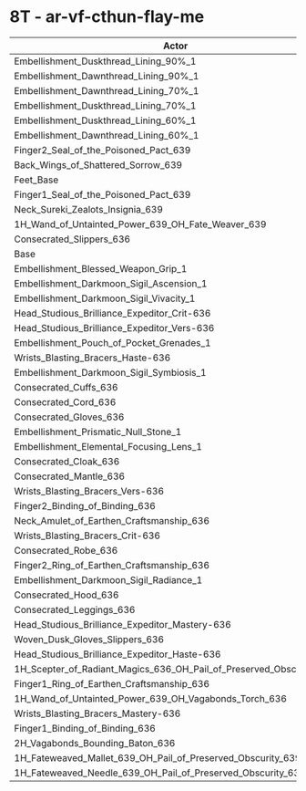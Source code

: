 # 8T - ar-vf-cthun-flay-me
| Actor | DPS | Increase |
|---|:---:|:---:|
|Embellishment_Duskthread_Lining_90%_1|6135465|0.65%|
|Embellishment_Dawnthread_Lining_90%_1|6135270|0.64%|
|Embellishment_Dawnthread_Lining_70%_1|6129303|0.55%|
|Embellishment_Duskthread_Lining_70%_1|6125728|0.49%|
|Embellishment_Duskthread_Lining_60%_1|6123222|0.45%|
|Embellishment_Dawnthread_Lining_60%_1|6119144|0.38%|
|Finger2_Seal_of_the_Poisoned_Pact_639|6104922|0.15%|
|Back_Wings_of_Shattered_Sorrow_639|6100478|0.07%|
|Feet_Base|6098395|0.04%|
|Finger1_Seal_of_the_Poisoned_Pact_639|6097956|0.03%|
|Neck_Sureki_Zealots_Insignia_639|6097843|0.03%|
|1H_Wand_of_Untainted_Power_639_OH_Fate_Weaver_639|6097568|0.03%|
|Consecrated_Slippers_636|6097273|0.02%|
|Base|6096043|0.00%|
|Embellishment_Blessed_Weapon_Grip_1|6094892|-0.02%|
|Embellishment_Darkmoon_Sigil_Ascension_1|6093896|-0.04%|
|Embellishment_Darkmoon_Sigil_Vivacity_1|6093532|-0.04%|
|Head_Studious_Brilliance_Expeditor_Crit-636|6092412|-0.06%|
|Head_Studious_Brilliance_Expeditor_Vers-636|6091743|-0.07%|
|Embellishment_Pouch_of_Pocket_Grenades_1|6091584|-0.07%|
|Wrists_Blasting_Bracers_Haste-636|6091106|-0.08%|
|Embellishment_Darkmoon_Sigil_Symbiosis_1|6089930|-0.10%|
|Consecrated_Cuffs_636|6089439|-0.11%|
|Consecrated_Cord_636|6089046|-0.11%|
|Consecrated_Gloves_636|6088919|-0.12%|
|Embellishment_Prismatic_Null_Stone_1|6088807|-0.12%|
|Embellishment_Elemental_Focusing_Lens_1|6088495|-0.12%|
|Consecrated_Cloak_636|6087847|-0.13%|
|Consecrated_Mantle_636|6086834|-0.15%|
|Wrists_Blasting_Bracers_Vers-636|6085915|-0.17%|
|Finger2_Binding_of_Binding_636|6085017|-0.18%|
|Neck_Amulet_of_Earthen_Craftsmanship_636|6084490|-0.19%|
|Wrists_Blasting_Bracers_Crit-636|6084006|-0.20%|
|Consecrated_Robe_636|6082497|-0.22%|
|Finger2_Ring_of_Earthen_Craftsmanship_636|6082478|-0.22%|
|Embellishment_Darkmoon_Sigil_Radiance_1|6081642|-0.24%|
|Consecrated_Hood_636|6081621|-0.24%|
|Consecrated_Leggings_636|6081451|-0.24%|
|Head_Studious_Brilliance_Expeditor_Mastery-636|6081375|-0.24%|
|Woven_Dusk_Gloves_Slippers_636|6081154|-0.24%|
|Head_Studious_Brilliance_Expeditor_Haste-636|6078539|-0.29%|
|1H_Scepter_of_Radiant_Magics_636_OH_Pail_of_Preserved_Obscurity_639|6078233|-0.29%|
|Finger1_Ring_of_Earthen_Craftsmanship_636|6077284|-0.31%|
|1H_Wand_of_Untainted_Power_639_OH_Vagabonds_Torch_636|6077207|-0.31%|
|Wrists_Blasting_Bracers_Mastery-636|6074651|-0.35%|
|Finger1_Binding_of_Binding_636|6074493|-0.35%|
|2H_Vagabonds_Bounding_Baton_636|6053840|-0.69%|
|1H_Fateweaved_Mallet_639_OH_Pail_of_Preserved_Obscurity_639|6044471|-0.85%|
|1H_Fateweaved_Needle_639_OH_Pail_of_Preserved_Obscurity_639|6038169|-0.95%|
